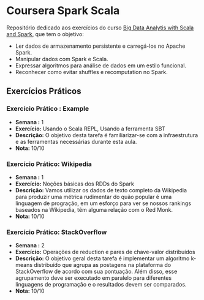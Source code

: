 # Coursera Spark Scala

Repositório dedicado aos exercícios do curso [Big Data Analytis with Scala and Spark], que tem o objetivo:

- Ler dados de armazenamento persistente e carregá-los no Apache Spark.
- Manipular dados com Spark e Scala. 
- Expressar algoritmos para análise de dados em um estilo funcional. 
- Reconhecer como evitar shuffles e recomputation no Spark.

## Exercícios Práticos

### Exercício Prático : Example

* **Semana :** 1
* **Exercício:** Usando o Scala REPL, Usando a ferramenta SBT
* **Descrição:** O objetivo desta tarefa é familiarizar-se com a infraestrutura e as ferramentas necessárias durante esta aula. 
* **Nota:** 10/10

### Exercício Prático: Wikipedia

* **Semana :** 1
* **Exercício:** Noções básicas dos RDDs do Spark
* **Descrição:** Vamos utilizar os dados de texto completo da Wikipedia para produzir uma métrica rudimentar do quão popular é uma linguagem de progração, em um esforço para ver se nossos rankings baseados na Wikipedia, têm alguma relação com o Red Monk.
* **Nota:** 10/10

### Exercício Prático: StackOverflow

* **Semana :** 2
* **Exercício:** Operações de reduction e pares de chave-valor distribuídos
* **Descrição:** O objetivo geral desta tarefa é implementar um algoritmo k-means distribuído que agrupa as postagens na plataforma do StackOverflow de acordo com sua pontuação. Além disso, esse agrupamento deve ser executado em paralelo para diferentes linguagens de programação e o resultados devem ser comparados.
* **Nota:** 10/10

[Big Data Analytis with Scala and Spark]:https://www.coursera.org/learn/scala-spark-big-data

